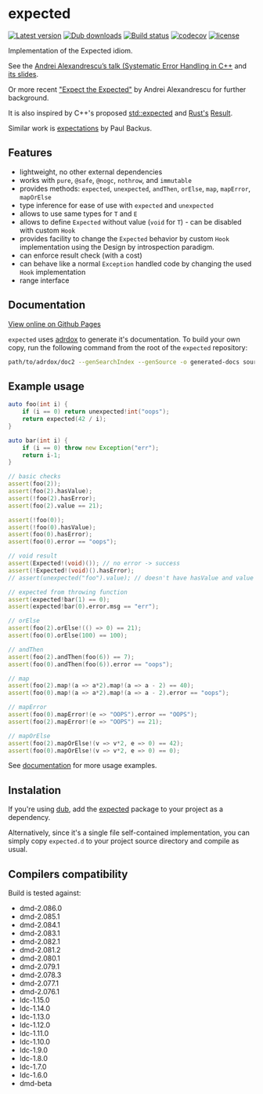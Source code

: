 # expected

[![Latest version](https://img.shields.io/dub/v/expected.svg)](https://code.dlang.org/packages/expected)
[![Dub downloads](https://img.shields.io/dub/dt/expected.svg)](http://code.dlang.org/packages/expected)
[![Build status](https://img.shields.io/travis/tchaloupka/expected/master.svg?logo=travis&label=Travis%20CI)](https://travis-ci.org/tchaloupka/expected)
[![codecov](https://codecov.io/gh/tchaloupka/expected/branch/master/graph/badge.svg)](https://codecov.io/gh/tchaloupka/expected)
[![license](https://img.shields.io/github/license/tchaloupka/expected.svg)](https://github.com/tchaloupka/expected/blob/master/LICENSE)

Implementation of the Expected idiom.

See the [Andrei Alexandrescu’s talk (Systematic Error Handling in C++](http://channel9.msdn.com/Shows/Going+Deep/C-and-Beyond-2012-Andrei-Alexandrescu-Systematic-Error-Handling-in-C)
and [its slides](https://skydrive.live.com/?cid=f1b8ff18a2aec5c5&id=F1B8FF18A2AEC5C5!1158).

Or more recent ["Expect the Expected"](https://www.youtube.com/watch?v=nVzgkepAg5Y) by Andrei Alexandrescu for further background.

It is also inspired by C++'s proposed [std::expected](https://wg21.link/p0323) and [Rust's](https://www.rust-lang.org/) [Result](https://doc.rust-lang.org/std/result/).

Similar work is [expectations](http://code.dlang.org/packages/expectations) by Paul Backus.

## Features

* lightweight, no other external dependencies
* works with `pure`, `@safe`, `@nogc`, `nothrow`, and `immutable`
* provides methods: `expected`, `unexpected`, `andThen`, `orElse`, `map`, `mapError`, `mapOrElse`
* type inference for ease of use with `expected` and `unexpected`
* allows to use same types for `T` and `E`
* allows to define `Expected` without value (`void` for `T`) - can be disabled with custom `Hook`
* provides facility to change the `Expected` behavior by custom `Hook` implementation using the Design by introspection paradigm.
* can enforce result check (with a cost)
* can behave like a normal `Exception` handled code by changing the used `Hook` implementation
* range interface

## Documentation

[View online on Github Pages](https://tchaloupka.github.io/expected/expected.html)

`expected` uses [adrdox](https://github.com/adamdruppe/adrdox) to generate it's documentation. To build your own
copy, run the following command from the root of the `expected` repository:

```BASH
path/to/adrdox/doc2 --genSearchIndex --genSource -o generated-docs source
```

## Example usage

```D
auto foo(int i) {
	if (i == 0) return unexpected!int("oops");
	return expected(42 / i);
}

auto bar(int i) {
	if (i == 0) throw new Exception("err");
	return i-1;
}

// basic checks
assert(foo(2));
assert(foo(2).hasValue);
assert(!foo(2).hasError);
assert(foo(2).value == 21);

assert(!foo(0));
assert(!foo(0).hasValue);
assert(foo(0).hasError);
assert(foo(0).error == "oops");

// void result
assert(Expected!(void)()); // no error -> success
assert(!Expected!(void)().hasError);
// assert(unexpected("foo").value); // doesn't have hasValue and value properties

// expected from throwing function
assert(expected!bar(1) == 0);
assert(expected!bar(0).error.msg == "err");

// orElse
assert(foo(2).orElse!(() => 0) == 21);
assert(foo(0).orElse(100) == 100);

// andThen
assert(foo(2).andThen(foo(6)) == 7);
assert(foo(0).andThen(foo(6)).error == "oops");

// map
assert(foo(2).map!(a => a*2).map!(a => a - 2) == 40);
assert(foo(0).map!(a => a*2).map!(a => a - 2).error == "oops");

// mapError
assert(foo(0).mapError!(e => "OOPS").error == "OOPS");
assert(foo(2).mapError!(e => "OOPS") == 21);

// mapOrElse
assert(foo(2).mapOrElse!(v => v*2, e => 0) == 42);
assert(foo(0).mapOrElse!(v => v*2, e => 0) == 0);
```

See [documentation](https://tchaloupka.github.io/expected/expected.html) for more usage examples.

## Instalation

If you're using [dub](), add the [expected](https://code.dlang.org/packages/expected) package to your project as a dependency.

Alternatively, since it's a single file self-contained implementation, you can simply copy `expected.d` to your project source directory and compile as usual.

## Compilers compatibility

Build is tested against:

* dmd-2.086.0
* dmd-2.085.1
* dmd-2.084.1
* dmd-2.083.1
* dmd-2.082.1
* dmd-2.081.2
* dmd-2.080.1
* dmd-2.079.1
* dmd-2.078.3
* dmd-2.077.1
* dmd-2.076.1
* ldc-1.15.0
* ldc-1.14.0
* ldc-1.13.0
* ldc-1.12.0
* ldc-1.11.0
* ldc-1.10.0
* ldc-1.9.0
* ldc-1.8.0
* ldc-1.7.0
* ldc-1.6.0
* dmd-beta
